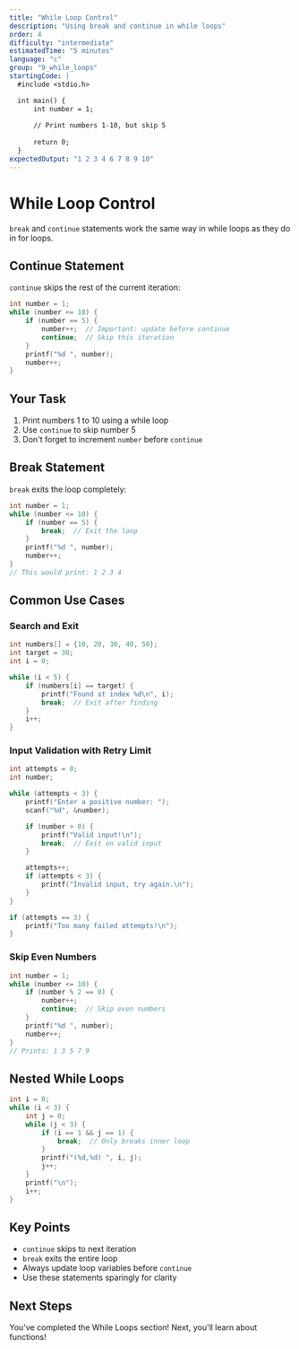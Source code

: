 ```yaml
---
title: "While Loop Control"
description: "Using break and continue in while loops"
order: 4
difficulty: "intermediate"
estimatedTime: "5 minutes"
language: "c"
group: "9_while_loops"
startingCode: |
  #include <stdio.h>

  int main() {
      int number = 1;
      
      // Print numbers 1-10, but skip 5
      
      return 0;
  }
expectedOutput: "1 2 3 4 6 7 8 9 10"
---
```


# While Loop Control

`break` and `continue` statements work the same way in while loops as they do in for loops.

## Continue Statement

`continue` skips the rest of the current iteration:

```c
int number = 1;
while (number <= 10) {
    if (number == 5) {
        number++;  // Important: update before continue
        continue;  // Skip this iteration
    }
    printf("%d ", number);
    number++;
}
```

## Your Task

1. Print numbers 1 to 10 using a while loop
2. Use `continue` to skip number 5
3. Don't forget to increment `number` before `continue`

## Break Statement

`break` exits the loop completely:

```c
int number = 1;
while (number <= 10) {
    if (number == 5) {
        break;  // Exit the loop
    }
    printf("%d ", number);
    number++;
}
// This would print: 1 2 3 4
```

## Common Use Cases

### Search and Exit

```c
int numbers[] = {10, 20, 30, 40, 50};
int target = 30;
int i = 0;

while (i < 5) {
    if (numbers[i] == target) {
        printf("Found at index %d\n", i);
        break;  // Exit after finding
    }
    i++;
}
```

### Input Validation with Retry Limit

```c
int attempts = 0;
int number;

while (attempts < 3) {
    printf("Enter a positive number: ");
    scanf("%d", &number);

    if (number > 0) {
        printf("Valid input!\n");
        break;  // Exit on valid input
    }

    attempts++;
    if (attempts < 3) {
        printf("Invalid input, try again.\n");
    }
}

if (attempts == 3) {
    printf("Too many failed attempts!\n");
}
```

### Skip Even Numbers

```c
int number = 1;
while (number <= 10) {
    if (number % 2 == 0) {
        number++;
        continue;  // Skip even numbers
    }
    printf("%d ", number);
    number++;
}
// Prints: 1 3 5 7 9
```

## Nested While Loops

```c
int i = 0;
while (i < 3) {
    int j = 0;
    while (j < 3) {
        if (i == 1 && j == 1) {
            break;  // Only breaks inner loop
        }
        printf("(%d,%d) ", i, j);
        j++;
    }
    printf("\n");
    i++;
}
```

## Key Points

- `continue` skips to next iteration
- `break` exits the entire loop
- Always update loop variables before `continue`
- Use these statements sparingly for clarity

## Next Steps

You've completed the While Loops section! Next, you'll learn about functions!

